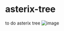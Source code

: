 # asterix-tree
to do asterix tree 
![image](https://user-images.githubusercontent.com/60409219/232247924-9e924ead-265f-43e9-ab28-2f94c8f36cdc.png)
